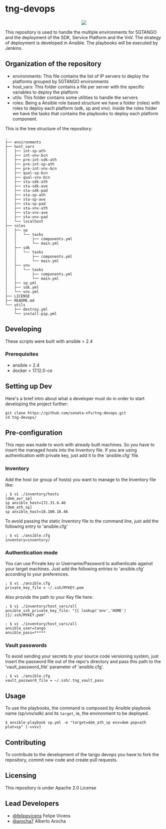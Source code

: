 # tng-devops

<p align="center"><img src="https://github.com/sonata-nfv/tng-devops/wiki/images/sonata-5gtango-logo-500px.png" /></p>

This repository is used to handle the multiple environments for 5GTANGO and the deployment of the SDK, Service Platform and the VnV. The strategy of deployment is developed in Ansible. The playbooks will be executed by Jenkins.

## Organization of the repository

* environments: This file contains the list of IP servers to deploy the platforms grouped by 5GTANGO environments
* host_vars: This folder contains a file per server with the specific variables to deploy the platform
* utils: This folder contains some utilities to handle the servers
* roles: Being a Ansible role based structure we have a folder (roles) with roles to deploy each platform (sdk, sp and vnv). Inside the roles folder we have the tasks that contains the playbooks to deploy each platform component.

This is the tree structure of the repository:

```
.
├── environments
├── host_vars
│   ├── int-sp-ath
│   ├── int-vnv-bcn
│   ├── pre-int-sdk-ath
│   ├── pre-int-sp-ath
│   ├── pre-int-vnv-bcn
│   ├── qual-sp-bcn
│   ├── qual-vnv-bcn
│   ├── sta-sdk-ath
│   ├── sta-sdk-ave
│   ├── sta-sdk-pad
│   ├── sta-sp-ath
│   ├── sta-sp-ave
│   ├── sta-sp-pad
│   ├── sta-vnv-ath
│   ├── sta-vnv-ave
│   ├── sta-vnv-pad
│   └── localhost
├── roles
│   ├── sp
│   │   └── tasks
│   │       ├── components.yml
│   │       └── main.yml
│   ├── sdk
│   │   └── tasks
│   │       ├── components.yml
│   │       └── main.yml
│   ├── vnv
│   │   └── tasks
│   │       ├── components.yml
│   │       └── main.yml
│   ├── sp.yml
│   ├── sdk.yml
│   └── vnv.yml
├── LICENSE
├── README.md
└── utils
    ├── destroy.yml
    └── install-pip.yml
```

## Developing

These scripts were built with ansible > 2.4

### Prerequisites

* ansible > 2.4
* docker > 17.12.0-ce

## Setting up Dev

Here's a brief intro about what a developer must do in order to start developing the project further:

```
git clone https://github.com/sonata-nfv/tng-devops.git
cd tng-devops/
```

## Pre-configuration
This repo was made to work with already built machines. So you have to insert the managed hosts into the Inventory file.
If you are using authentication with private key, just add it to the 'ansible.cfg' file.

### Inventory

Add the host (or group of hosts) you want to manage to the Inventory file like:
```
; $ vi ./inventory/hosts
[dem_avr_sp]
sp ansible_host=172.31.6.46
[dem_ath_sp]
sp ansible_host=10.100.16.46
```

To avoid passing the static Inventory file to the command line, just add the following entry to 'ansible.cfg'
```
; $ vi ./ansible.cfg
inventory=inventory/
```

### Authentication mode
You can use Private key or Username/Password to authenticate against your target machines. Just add the following entries to 'ansible.cfg' according to your preferences.

```
; $ vi ./ansible.cfg
private_key_file = ~/.ssh/MYKEY.pem
```
Also provide the path to your Key file here:
```
; $ vi ./inventory/host_vars/all
ansible_ssh_private_key_file: "{{ lookup('env','HOME') }}/.ssh/MYKEY.pem"

```

```
; $ vi ./inventory/host_vars/all
ansible_user=tango
ansible_pass=*****
```

### Vault passwords
To avoid sending your secrets to your source code versioning system, just insert the password file out of the repo's directory and pass this path to the 'vault_password_file' parameter of 'ansible.cfg'. 
```
; $ vi ./ansible.cfg
vault_password_file = ~/.ssh/.tng_vault_pass
```

## Usage

To use the playbooks, the command is composed by Ansible playbook name (sp/vnv/sdk) and its `target`, ie, the environment to be deployed.

```
$ ansible-playbook sp.yml -e "target=dem_ath_sp env=dem pop=ath plat=sp" [-vvvv]
```

## Contributing

To contribute to the development of the tango devops you have to fork the repository, commit new code and create pull requests.

## Licensing

This repository is under Apache 2.0 License

## Lead Developers

* [@felipevicens](https://github.com/felipevicens) Felipe Vicens
* [@arocha7](https://github.com/arocha7/) Alberto Arocha
